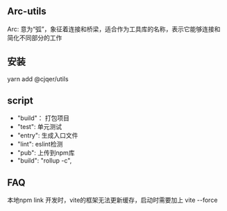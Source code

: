 
## Arc-utils
Arc: 意为“弧”，象征着连接和桥梁，适合作为工具库的名称，表示它能够连接和简化不同部分的工作


## 安装
yarn add @cjqer/utils


## script
 - "build"： 打包项目
 - "test": 单元测试
 - "entry": 生成入口文件
 - "lint": eslint检测
 - "pub": 上传到npm库
 - "build": "rollup -c",

## FAQ
本地npm link 开发时，vite的框架无法更新缓存，启动时需要加上 vite --force




